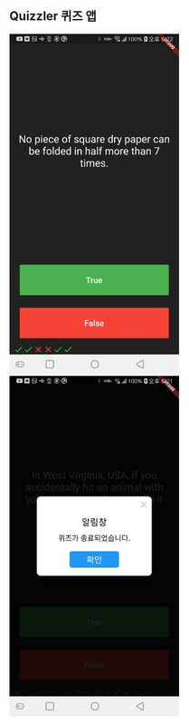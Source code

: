 ## Quizzler 퀴즈 앱

<img src="./Screenshot_1.png" width="300px" />
<img src="./Screenshot_2.png" width="300px" />